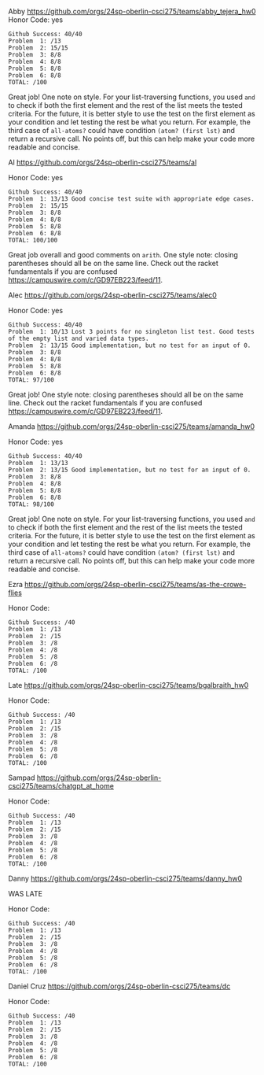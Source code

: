 
Abby https://github.com/orgs/24sp-oberlin-csci275/teams/abby_tejera_hw0
Honor Code: yes
```
Github Success: 40/40
Problem  1: /13
Problem  2: 15/15
Problem  3: 8/8
Problem  4: 8/8
Problem  5: 8/8
Problem  6: 8/8
TOTAL: /100
```

Great job! One note on style. For your list-traversing functions, you used `and` to check if both the first element and the rest of the list meets the tested criteria. For the future, it is better style to use the test on the first element as your condition and let testing the rest be what you return. For example, the third case of `all-atoms?` could have condition `(atom? (first lst)` and return a recursive call. No points off, but this can help make your code more readable and concise. 


Al https://github.com/orgs/24sp-oberlin-csci275/teams/al

Honor Code: yes
```
Github Success: 40/40
Problem  1: 13/13 Good concise test suite with appropriate edge cases.
Problem  2: 15/15
Problem  3: 8/8
Problem  4: 8/8
Problem  5: 8/8
Problem  6: 8/8
TOTAL: 100/100
```

Great job overall and good comments on `arith`. One style note: closing parentheses should all be on the same line. Check out the racket fundamentals if you are confused https://campuswire.com/c/GD97EB223/feed/11.


Alec https://github.com/orgs/24sp-oberlin-csci275/teams/alec0

Honor Code: yes
```
Github Success: 40/40
Problem  1: 10/13 Lost 3 points for no singleton list test. Good tests of the empty list and varied data types. 
Problem  2: 13/15 Good implementation, but no test for an input of 0.
Problem  3: 8/8
Problem  4: 8/8
Problem  5: 8/8
Problem  6: 8/8
TOTAL: 97/100
```

Great job! One style note: closing parentheses should all be on the same line. Check out the racket fundamentals if you are confused https://campuswire.com/c/GD97EB223/feed/11.

Amanda https://github.com/orgs/24sp-oberlin-csci275/teams/amanda_hw0

Honor Code: yes
```
Github Success: 40/40
Problem  1: 13/13
Problem  2: 13/15 Good implementation, but no test for an input of 0.
Problem  3: 8/8
Problem  4: 8/8
Problem  5: 8/8
Problem  6: 8/8
TOTAL: 98/100
```

Great job! One note on style. For your list-traversing functions, you used `and` to check if both the first element and the rest of the list meets the tested criteria. For the future, it is better style to use the test on the first element as your condition and let testing the rest be what you return. For example, the third case of `all-atoms?` could have condition `(atom? (first lst)` and return a recursive call. No points off, but this can help make your code more readable and concise. 

Ezra https://github.com/orgs/24sp-oberlin-csci275/teams/as-the-crowe-flies

Honor Code: 
```
Github Success: /40
Problem  1: /13
Problem  2: /15
Problem  3: /8
Problem  4: /8
Problem  5: /8
Problem  6: /8
TOTAL: /100
```

Late https://github.com/orgs/24sp-oberlin-csci275/teams/bgalbraith_hw0

Honor Code: 
```
Github Success: /40
Problem  1: /13
Problem  2: /15
Problem  3: /8
Problem  4: /8
Problem  5: /8
Problem  6: /8
TOTAL: /100
```

Sampad https://github.com/orgs/24sp-oberlin-csci275/teams/chatgpt_at_home

Honor Code: 
```
Github Success: /40
Problem  1: /13
Problem  2: /15
Problem  3: /8
Problem  4: /8
Problem  5: /8
Problem  6: /8
TOTAL: /100
```

Danny https://github.com/orgs/24sp-oberlin-csci275/teams/danny_hw0

WAS LATE

Honor Code: 
```
Github Success: /40
Problem  1: /13
Problem  2: /15
Problem  3: /8
Problem  4: /8
Problem  5: /8
Problem  6: /8
TOTAL: /100
```

Daniel Cruz https://github.com/orgs/24sp-oberlin-csci275/teams/dc

Honor Code: 
```
Github Success: /40
Problem  1: /13
Problem  2: /15
Problem  3: /8
Problem  4: /8
Problem  5: /8
Problem  6: /8
TOTAL: /100
```
